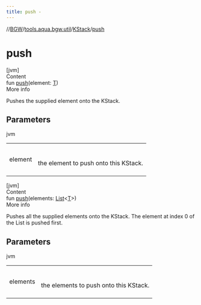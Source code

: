 ```yaml
---
title: push -
---
```

//[BGW](../../../index.md)/[tools.aqua.bgw.util](../index.md)/[KStack](index.md)/[push](push.md)



# push  
[jvm]  
Content  
fun [push](push.md)(element: [T](index.md))  
More info  


Pushes the supplied element onto the KStack.



## Parameters  
  
jvm  
  
| | |
|---|---|
| <a name="tools.aqua.bgw.util/KStack/push/#TypeParam(bounds=[kotlin.Any?])/PointingToDeclaration/"></a>element| <a name="tools.aqua.bgw.util/KStack/push/#TypeParam(bounds=[kotlin.Any?])/PointingToDeclaration/"></a><br><br>the element to push onto this KStack.<br><br>|
  
  


[jvm]  
Content  
fun [push](push.md)(elements: [List](https://kotlinlang.org/api/latest/jvm/stdlib/kotlin.collections/-list/index.html)<[T](index.md)>)  
More info  


Pushes all the supplied elements onto the KStack. The element at index 0 of the List is pushed first.



## Parameters  
  
jvm  
  
| | |
|---|---|
| <a name="tools.aqua.bgw.util/KStack/push/#kotlin.collections.List[TypeParam(bounds=[kotlin.Any?])]/PointingToDeclaration/"></a>elements| <a name="tools.aqua.bgw.util/KStack/push/#kotlin.collections.List[TypeParam(bounds=[kotlin.Any?])]/PointingToDeclaration/"></a><br><br>the elements to push onto this KStack.<br><br>|
  
  



